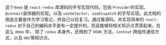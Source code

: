 这个`demo` 是 `react-redux` 库源码的手写实现代码。包括 `Provider`的实现。`@connect`装饰器的实现。以及 `useSelector`、`useDispatch` 的手写实现。此文档的用途主要是作为学习笔记，供自己以后复习。通过看源码，并实现简单的 `react-redux` 对于自己的编码水平是有一定提升的。而且能够将相关知识点贯穿起来。在这么 `demo` 中， 除了 `redux` 本身外，还用到了 `HOOK` 方法，`Context` 跨组件通信方式，以及 `HOC`等知识点。
